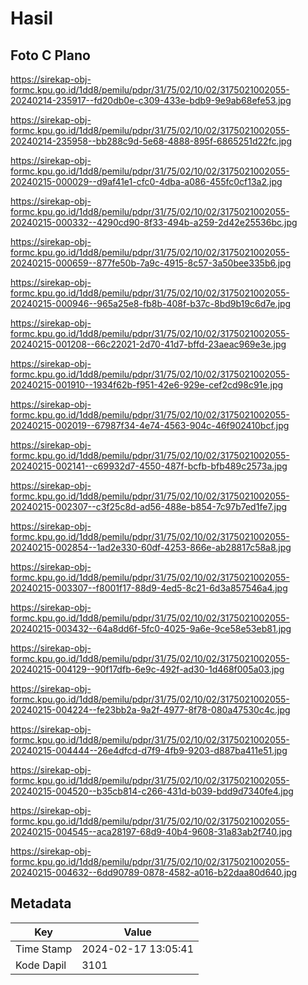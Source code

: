 # Hasil

## Foto C Plano

https://sirekap-obj-formc.kpu.go.id/1dd8/pemilu/pdpr/31/75/02/10/02/3175021002055-20240214-235917--fd20db0e-c309-433e-bdb9-9e9ab68efe53.jpg

https://sirekap-obj-formc.kpu.go.id/1dd8/pemilu/pdpr/31/75/02/10/02/3175021002055-20240214-235958--bb288c9d-5e68-4888-895f-6865251d22fc.jpg

https://sirekap-obj-formc.kpu.go.id/1dd8/pemilu/pdpr/31/75/02/10/02/3175021002055-20240215-000029--d9af41e1-cfc0-4dba-a086-455fc0cf13a2.jpg

https://sirekap-obj-formc.kpu.go.id/1dd8/pemilu/pdpr/31/75/02/10/02/3175021002055-20240215-000332--4290cd90-8f33-494b-a259-2d42e25536bc.jpg

https://sirekap-obj-formc.kpu.go.id/1dd8/pemilu/pdpr/31/75/02/10/02/3175021002055-20240215-000659--877fe50b-7a9c-4915-8c57-3a50bee335b6.jpg

https://sirekap-obj-formc.kpu.go.id/1dd8/pemilu/pdpr/31/75/02/10/02/3175021002055-20240215-000946--965a25e8-fb8b-408f-b37c-8bd9b19c6d7e.jpg

https://sirekap-obj-formc.kpu.go.id/1dd8/pemilu/pdpr/31/75/02/10/02/3175021002055-20240215-001208--66c22021-2d70-41d7-bffd-23aeac969e3e.jpg

https://sirekap-obj-formc.kpu.go.id/1dd8/pemilu/pdpr/31/75/02/10/02/3175021002055-20240215-001910--1934f62b-f951-42e6-929e-cef2cd98c91e.jpg

https://sirekap-obj-formc.kpu.go.id/1dd8/pemilu/pdpr/31/75/02/10/02/3175021002055-20240215-002019--67987f34-4e74-4563-904c-46f902410bcf.jpg

https://sirekap-obj-formc.kpu.go.id/1dd8/pemilu/pdpr/31/75/02/10/02/3175021002055-20240215-002141--c69932d7-4550-487f-bcfb-bfb489c2573a.jpg

https://sirekap-obj-formc.kpu.go.id/1dd8/pemilu/pdpr/31/75/02/10/02/3175021002055-20240215-002307--c3f25c8d-ad56-488e-b854-7c97b7ed1fe7.jpg

https://sirekap-obj-formc.kpu.go.id/1dd8/pemilu/pdpr/31/75/02/10/02/3175021002055-20240215-002854--1ad2e330-60df-4253-866e-ab28817c58a8.jpg

https://sirekap-obj-formc.kpu.go.id/1dd8/pemilu/pdpr/31/75/02/10/02/3175021002055-20240215-003307--f8001f17-88d9-4ed5-8c21-6d3a857546a4.jpg

https://sirekap-obj-formc.kpu.go.id/1dd8/pemilu/pdpr/31/75/02/10/02/3175021002055-20240215-003432--64a8dd6f-5fc0-4025-9a6e-9ce58e53eb81.jpg

https://sirekap-obj-formc.kpu.go.id/1dd8/pemilu/pdpr/31/75/02/10/02/3175021002055-20240215-004129--90f17dfb-6e9c-492f-ad30-1d468f005a03.jpg

https://sirekap-obj-formc.kpu.go.id/1dd8/pemilu/pdpr/31/75/02/10/02/3175021002055-20240215-004224--fe23bb2a-9a2f-4977-8f78-080a47530c4c.jpg

https://sirekap-obj-formc.kpu.go.id/1dd8/pemilu/pdpr/31/75/02/10/02/3175021002055-20240215-004444--26e4dfcd-d7f9-4fb9-9203-d887ba411e51.jpg

https://sirekap-obj-formc.kpu.go.id/1dd8/pemilu/pdpr/31/75/02/10/02/3175021002055-20240215-004520--b35cb814-c266-431d-b039-bdd9d7340fe4.jpg

https://sirekap-obj-formc.kpu.go.id/1dd8/pemilu/pdpr/31/75/02/10/02/3175021002055-20240215-004545--aca28197-68d9-40b4-9608-31a83ab2f740.jpg

https://sirekap-obj-formc.kpu.go.id/1dd8/pemilu/pdpr/31/75/02/10/02/3175021002055-20240215-004632--6dd90789-0878-4582-a016-b22daa80d640.jpg


## Metadata

| Key        | Value               |
| ---------- | ------------------- |
| Time Stamp | 2024-02-17 13:05:41 |
| Kode Dapil | 3101                |



